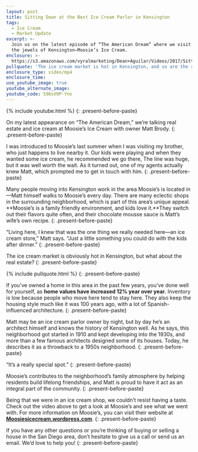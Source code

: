 ```yaml
---
layout: post
title: Sitting Down at the Best Ice Cream Parlor in Kensington
tags:
  - Ice Cream
  - Market Update
excerpt: >-
  Join us on the latest episode of “The American Dream” where we visit one of
  the jewels of Kensington—Moosie’s Ice Cream.
enclosure: >-
  https://s3.amazonaws.com/vyralmarketing/Dean+Aguilar/Videos/2017/Sitting+Down+at+the+Best+Ice+Cream+Parlor+in+Kensington+-+San+Diego+Real+Estate+Agent.mp4
pullquote: 'The ice cream market is hot in Kensington, and so are the real estate prices.'
enclosure_type: video/mp4
enclosure_time:
use_youtube_image: true
youtube_alternate_image:
youtube_code: S96sV0P-Yno
---
```



{% include youtube.html %}
{: .present-before-paste}

On my latest appearance on “The American Dream,” we’re talking real estate and ice cream at Moosie’s Ice Cream with owner Matt Brody.
{: .present-before-paste}

I was introduced to Moosie’s last summer when I was visiting my brother, who just happens to live nearby it. Our kids were playing and when they wanted some ice cream, he recommended we go there, The line was huge, but it was well worth the wait. As it turned out, one of my agents actually knew Matt, which prompted me to get in touch with him.
{: .present-before-paste}

Many people moving into Kensington work in the area Moosie’s is located in—Matt himself walks to Moosie’s every day. There are many eclectic shops in the surrounding neighborhood, which is part of this area’s unique appeal. **Moosie’s is a family friendly environment, and kids love it.**They switch out their flavors quite often, and their chocolate mousse sauce is Matt’s wife’s own recipe.
{: .present-before-paste}

“Living here, I knew that was the one thing we really needed here—an ice cream store,” Matt says. “Just a little something you could do with the kids after dinner.”
{: .present-before-paste}

The ice cream market is obviously hot in Kensington, but what about the real estate?
{: .present-before-paste}

{% include pullquote.html %}
{: .present-before-paste}

If you’ve owned a home in this area in the past few years, you’ve done well for yourself, as **home values have increased 12% year over year.** Inventory is low because people who move here tend to stay here. They also keep the housing style much like it was 100 years ago, with a lot of Spanish-influenced architecture.
{: .present-before-paste}

Matt may be an ice cream parlor owner by night, but by day he’s an architect himself and knows the history of Kensington well. As he says, this neighborhood got started in 1910 and kept developing into the 1930s, and more than a few famous architects designed some of its houses. Today, he describes it as a throwback to a 1950s neighborhood.
{: .present-before-paste}

“It’s a really special spot.”
{: .present-before-paste}

Moosie’s contributes to the neighborhood’s family atmosphere by helping residents build lifelong friendships, and Matt is proud to have it act as an integral part of the community.
{: .present-before-paste}

Being that we were in an ice cream shop, we couldn’t resist having a taste. Check out the video above to get a look at Moosie’s and see what we went with. For more information on Moosie’s, you can visit their website at **[Moosiesicecream.wordpress.com](https://moosiesicecream.wordpress.com/)**.
{: .present-before-paste}

If you have any other questions or you’re thinking of buying or selling a house in the San Diego area, don’t hesitate to give us a call or send us an email. We’d love to help you!
{: .present-before-paste}